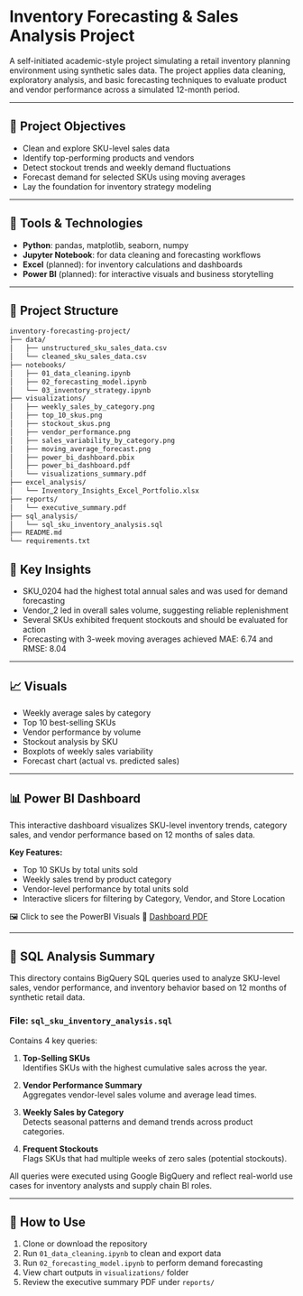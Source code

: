 # Inventory Forecasting & Sales Analysis Project

A self-initiated academic-style project simulating a retail inventory planning environment using synthetic sales data. The project applies data cleaning, exploratory analysis, and basic forecasting techniques to evaluate product and vendor performance across a simulated 12-month period.

---

## 📌 Project Objectives
- Clean and explore SKU-level sales data
- Identify top-performing products and vendors
- Detect stockout trends and weekly demand fluctuations
- Forecast demand for selected SKUs using moving averages
- Lay the foundation for inventory strategy modeling

---

## 🧰 Tools & Technologies
- **Python**: pandas, matplotlib, seaborn, numpy
- **Jupyter Notebook**: for data cleaning and forecasting workflows
- **Excel** (planned): for inventory calculations and dashboards
- **Power BI** (planned): for interactive visuals and business storytelling

---

## 📂 Project Structure
```bash
inventory-forecasting-project/
├── data/
│   ├── unstructured_sku_sales_data.csv
│   └── cleaned_sku_sales_data.csv
├── notebooks/
│   ├── 01_data_cleaning.ipynb
│   ├── 02_forecasting_model.ipynb
│   └── 03_inventory_strategy.ipynb
├── visualizations/
│   ├── weekly_sales_by_category.png
│   ├── top_10_skus.png
│   ├── stockout_skus.png
│   ├── vendor_performance.png
│   ├── sales_variability_by_category.png
│   ├── moving_average_forecast.png
│   ├── power_bi_dashboard.pbix
│   ├── power_bi_dashboard.pdf
│   └── visualizations_summary.pdf
├── excel_analysis/
│   └── Inventory_Insights_Excel_Portfolio.xlsx
├── reports/
│   └── executive_summary.pdf
├── sql_analysis/
│   └── sql_sku_inventory_analysis.sql
├── README.md
└── requirements.txt
```

## 📌 Key Insights

- SKU_0204 had the highest total annual sales and was used for demand forecasting
- Vendor_2 led in overall sales volume, suggesting reliable replenishment
- Several SKUs exhibited frequent stockouts and should be evaluated for action
- Forecasting with 3-week moving averages achieved MAE: 6.74 and RMSE: 8.04

---

## 📈 Visuals

- Weekly average sales by category
- Top 10 best-selling SKUs
- Vendor performance by volume
- Stockout analysis by SKU
- Boxplots of weekly sales variability
- Forecast chart (actual vs. predicted sales)

---

## 📊 Power BI Dashboard

This interactive dashboard visualizes SKU-level inventory trends, category sales, and vendor performance based on 12 months of sales data.

**Key Features:**
- Top 10 SKUs by total units sold
- Weekly sales trend by product category
- Vendor-level performance by total units sold
- Interactive slicers for filtering by Category, Vendor, and Store Location

🖼️ Click to see the PowerBI Visuals 📄 [Dashboard PDF](https://github.com/BreezPat/inventory-forecasting-project/blob/main/visualizations/power_bi_dashboard.pdf) 

---

## 🧮 SQL Analysis Summary

This directory contains BigQuery SQL queries used to analyze SKU-level sales, vendor performance, and inventory behavior based on 12 months of synthetic retail data.

### File: `sql_sku_inventory_analysis.sql`
Contains 4 key queries:

1. **Top-Selling SKUs**  
   Identifies SKUs with the highest cumulative sales across the year.

2. **Vendor Performance Summary**  
   Aggregates vendor-level sales volume and average lead times.

3. **Weekly Sales by Category**  
   Detects seasonal patterns and demand trends across product categories.

4. **Frequent Stockouts**  
   Flags SKUs that had multiple weeks of zero sales (potential stockouts).

All queries were executed using Google BigQuery and reflect real-world use cases for inventory analysts and supply chain BI roles.

---

## 🚀 How to Use

1. Clone or download the repository  
2. Run `01_data_cleaning.ipynb` to clean and export data  
3. Run `02_forecasting_model.ipynb` to perform demand forecasting  
4. View chart outputs in `visualizations/` folder  
5. Review the executive summary PDF under `reports/`
